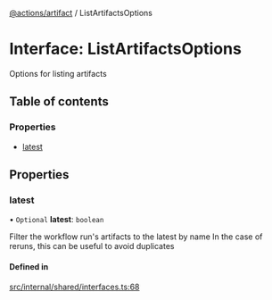 [@actions/artifact](../README.md) / ListArtifactsOptions

# Interface: ListArtifactsOptions

Options for listing artifacts

## Table of contents

### Properties

- [latest](ListArtifactsOptions.md#latest)

## Properties

### latest

• `Optional` **latest**: `boolean`

Filter the workflow run's artifacts to the latest by name
In the case of reruns, this can be useful to avoid duplicates

#### Defined in

[src/internal/shared/interfaces.ts:68](https://github.com/actions/toolkit/blob/207747e/packages/artifact/src/internal/shared/interfaces.ts#L68)
